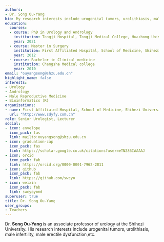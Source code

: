 ```yaml
---
authors:
- Dr. Song Ou-Yang
bio: My research interests include urogenital tumors, urolithiasis, male infertility, male erectile dysfunction,etc.
education:
  courses:
  - course: PhD in Urology and Andrology
    institution: Tongji Hospital, Tongji Medical College, Huazhong University of Science and Technology
    year: 2021
  - course: Master in Surgery
    institution: First Affiliated Hospital, School of Medicine, Shihezi University
    year: 2012
  - course: Bachelor in Clinical medicine
    institution: Changsha Medical college
    year: 2010
email: "ouyangsong@shzu.edu.cn"
highlight_name: false
interests:
- Urology
- Andrology
- Male Reproductive Medicine
- Bioinformatics (R)
organizations:
- name: First Affiliated Hospital, School of Medicine, Shihezi University
  url: "http://www.sdyfy.com.cn"
role: Senior Urologist, Lecturer
social:
- icon: envelope
  icon_pack: fas
  link: mailto:ouyangsong@shzu.edu.cn
- icon: graduation-cap
  icon_pack: fas
  link: https://scholar.google.co.uk/citations?user=eTN286IAAAAJ
- icon: orcid
  icon_pack: fab
  link: https://orcid.org/0000-0001-7962-2811
- icon: github
  icon_pack: fab
  link: https://github.com/swcyo
- icon: weixin
  icon_pack: fab
  link: swcyoyond
superuser: true
title: Dr. Song Ou-Yang
user_groups:
- Teachers
---
```


Dr. **Song Ou-Yang** is an associate professor of urology at the Shihezi University. His research interests include urogenital tumors, urolithiasis, male infertility, male erectile dysfunction,etc.
